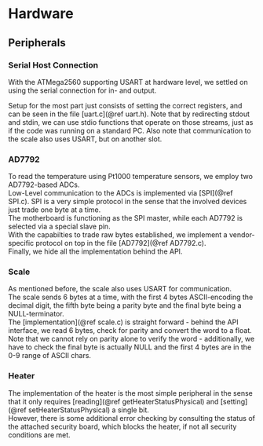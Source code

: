 # Hardware
## Peripherals
### Serial Host Connection
With the ATMega2560 supporting USART at hardware level, we settled on using the serial connection for in- and output.

Setup for the most part just consists of setting the correct registers, and can be seen in the file [uart.c](@ref uart.h).
Note that by redirecting stdout and stdin, we can use stdio functions that operate on those streams, just as if the code was running on a standard PC.
Also note that communication to the scale also uses USART, but on another slot.

### AD7792
To read the temperature using Pt1000 temperature sensors, we employ two AD7792-based ADCs.  
Low-Level communication to the ADCs is implemented via [SPI](@ref SPI.c). SPI is a very simple protocol in the sense that the involved devices just trade one byte at a time.  
The motherboard is functioning as the SPI master, while each AD7792 is selected via a special slave pin.  
With the capabilties to trade raw bytes established, we implement a vendor-specific protocol on top in the file [AD7792](@ref AD7792.c).  
Finally, we hide all the implementation behind the API.

### Scale
As mentioned before, the scale also uses USART for communication.  
The scale sends 6 bytes at a time, with the first 4 bytes ASCII-encoding the decimal digit, the fifth byte being a parity byte and the final byte being a NULL-terminator.  
The [implementation](@ref scale.c) is straight forward - behind the API interface, we read 6 bytes, check for parity and convert the word to a float.  
Note that we cannot rely on parity alone to verify the word - additionally, we have to check the final byte is actually NULL and the first 4 bytes are in the 0-9 range of ASCII chars.

### Heater
The implementation of the heater is the most simple peripheral in the sense that it only requires [reading](@ref getHeaterStatusPhysical) and [setting](@ref setHeaterStatusPhysical) a single bit.  
However, there is some additional error checking by consulting the status of the attached security board, which blocks the heater, if not all security conditions are met.
